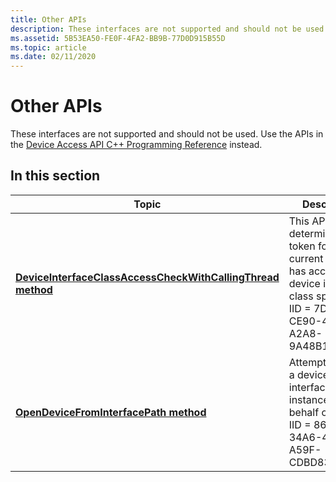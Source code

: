 ```yaml
---
title: Other APIs
description: These interfaces are not supported and should not be used. Use the APIs in the Device Access API C++ Programming Reference instead.
ms.assetid: 5B53EA50-FE0F-4FA2-BB9B-77D0D915B55D
ms.topic: article
ms.date: 02/11/2020
---
```


# Other APIs

These interfaces are not supported and should not be used. Use the APIs in the [Device Access API C++ Programming Reference](device-access-api-c---programming-reference.md) instead.

## In this section

| Topic | Description |
|---|---|
| [**DeviceInterfaceClassAccessCheckWithCallingThread method**](ideviceaccesspolicycheck-deviceinterfaceclassaccesscheckwithcallingthread.md)<br/> | This API will determine if the token for the current context has access to the device interface class specified. IID = 7D276FF2-CE90-4275-A2A8-9A48B10D3E0B.<br/> |
| [**OpenDeviceFromInterfacePath method**](idevicebroker-opendevicefrominterfacepath.md)<br/> | Attempts to open a device interface instance on behalf of a client. IID = 8604b268-34A6-4b1A-A59F-CDBD8379FD98.<br/> |
